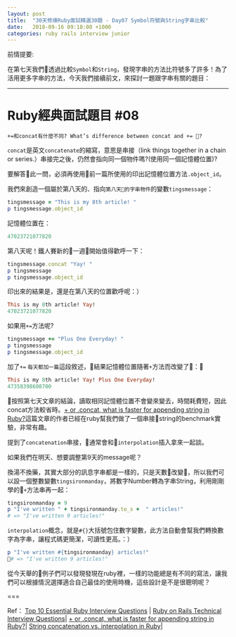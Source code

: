 ```yaml
---
layout: post
title:  "30天修煉Ruby面試精選30題 - Day07 Symbol符號與String字串比較"
date:   2018-09-16 09:18:00 +1000
categories: ruby rails interview junior
---
```

前情提要:

在第七天我們透過比較`Symbol`和`String`，發現字串的方法比符號多了許多！為了活用更多字串的方法，今天我們接續前文，來探討一題跟字串有關的題目：

---

# Ruby經典面試題目 #08

`+=和concat有什麼不同? What’s difference between concat and += ?`

`concat`是英文`concatenate`的縮寫，意思是串接（link things together in a chain or series.）串接完之後，仍然會指向同一個物件嗎?(使用同一個記憶體位置)?

要解答此一問，必須再使用前一篇所使用的印出記憶體位置方法`.object_id`。

我們來創造一個屬於第八天的、指向`第八天的字串物件`的變數`tingsmessage`：

```ruby
tingsmessage = "This is my 8th article! "
p tingsmessage.object_id
```

記憶體位置在：

```ruby
47023721077820
```

第八天呢！鐵人賽新的一週開始值得歡呼一下：

```ruby
tingsmessage.concat "Yay! "
p tingsmessage
p tingsmessage.object_id
```

印出來的結果是，還是在第八天的位置歡呼呢：）

```ruby
This is my 8th article! Yay!
47023721077820
```

如果用`+=`方法呢?

```ruby
tingsmessage += "Plus One Everyday! "
p tingsmessage
p tingsmessage.object_id
```

加了`+=` `每天都加一篇`這段敘述，結果記憶體位置隨著`+`方法而改變了：

```ruby
This is my 8th article! Yay! Plus One Everyday!
47358398608700
```

按照第七天文章的結論，讀取相同記憶體位置不會變來變去，時間耗費短，因此concat方法較省時。[+ or .concat, what is faster for appending string in Ruby?](https://coderwall.com/p/ac5j9g/or-concat-what-is-faster-for-appending-string-in-ruby)這篇文章的作者已經在ruby幫我們做了一個串接string的benchmark實驗，非常有趣。

提到了`concatenation`串接，通常會和`interpolation`插入拿來一起談。

如果我們在明天、想要調整第9天的message呢？

換湯不換藥，其實大部分的訊息字串都是一樣的，只是天數改變，所以我們可以設一個整數變數`tingsironmanday`，將數字Number轉為字串String，利用剛剛學的`+`方法串再一起：

```ruby
tingsironmanday = 9
p "I've written " + tingsironmanday.to_s +  " articles!"
# => "I've written 9 articles!"
```

`interpolation`概念，就是`#{}`大括號包住數字變數，此方法自動會幫我們轉換數字為字串，讓程式碼更簡潔，可讀性更高。：）

```ruby
p "I've written #{tingsironmanday} articles!"
# => "I've written 9 articles!"
```

從今天舉的🌰例子們可以發現發現在ruby裡，一樣的功能總是有不同的寫法，讓我們可以根據情況選擇適合自己最佳的使用時機，這些設計是不是很聰明呢？

===

Ref：
[Top 10 Essential Ruby Interview Questions](https://blog.bater.gq/ruby/2018/02/02/top-10-essential-ruby-interview-questions.html) |
[Ruby on Rails Technical Interview Questions](https://github.com/timurcatakli/ruby-on-rails-interview-questions-answers)|
[+ or .concat, what is faster for appending string in Ruby?](https://coderwall.com/p/ac5j9g/or-concat-what-is-faster-for-appending-string-in-ruby)|
[String concatenation vs. interpolation in Ruby](https://stackoverflow.com/questions/10076579/string-concatenation-vs-interpolation-in-ruby)|